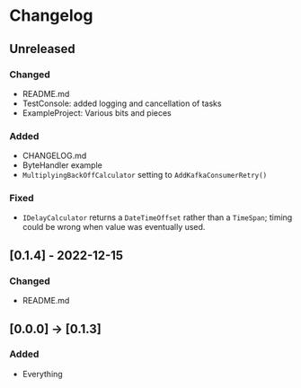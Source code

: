 # Changelog

## Unreleased

### Changed
- README.md
- TestConsole: added logging and cancellation of tasks
- ExampleProject: Various bits and pieces


### Added 
- CHANGELOG.md
- ByteHandler example
- `MultiplyingBackOffCalculator` setting to `AddKafkaConsumerRetry()`

### Fixed
- `IDelayCalculator` returns a `DateTimeOffset` rather than a `TimeSpan`; timing could be wrong when value was eventually used.


## [0.1.4] - 2022-12-15

### Changed
- README.md

## [0.0.0] -> [0.1.3]

### Added
- Everything
  